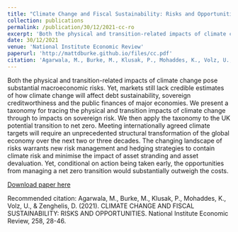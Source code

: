 ```yaml
---
title: "Climate Change and Fiscal Sustainability: Risks and Opportunities"
collection: publications
permalink: /publication/30/12/2021-cc-ro
excerpt: 'Both the physical and transition-related impacts of climate change pose substantial macroeconomic risks. Yet, markets still lack credible estimates of how climate change will affect debt sustainability, sovereign creditworthiness and the public finances of major economies. We present a taxonomy for tracing the physical and transition impacts of climate change through to impacts on sovereign risk. We then apply the taxonomy to the UK potential transition to net zero. Meeting internationally agreed climate targets will require an unprecedented structural transformation of the global economy over the next two or three decades. The changing landscape of risks warrants new risk management and hedging strategies to contain climate risk and minimise the impact of asset stranding and asset devaluation. Yet, conditional on action being taken early, the opportunities from managing a net zero transition would substantially outweigh the costs.'
date: 30/12/2021
venue: 'National Institute Economic Review'
paperurl: 'http://mattdburke.github.io/files/cc.pdf'
citation: 'Agarwala, M., Burke, M., Klusak, P., Mohaddes, K., Volz, U., &amp; Zenghelis, D. (2021). CLIMATE CHANGE AND FISCAL SUSTAINABILITY: RISKS AND OPPORTUNITIES. National Institute Economic Review, 258, 28-46.'
---
```

Both the physical and transition-related impacts of climate change pose substantial macroeconomic risks. Yet, markets still lack credible estimates of how climate change will affect debt sustainability, sovereign creditworthiness and the public finances of major economies. We present a taxonomy for tracing the physical and transition impacts of climate change through to impacts on sovereign risk. We then apply the taxonomy to the UK potential transition to net zero. Meeting internationally agreed climate targets will require an unprecedented structural transformation of the global economy over the next two or three decades. The changing landscape of risks warrants new risk management and hedging strategies to contain climate risk and minimise the impact of asset stranding and asset devaluation. Yet, conditional on action being taken early, the opportunities from managing a net zero transition would substantially outweigh the costs.

[Download paper here](http://mattdburke.github.io/files/cc.pdf)

Recommended citation: Agarwala, M., Burke, M., Klusak, P., Mohaddes, K., Volz, U., & Zenghelis, D. (2021). CLIMATE CHANGE AND FISCAL SUSTAINABILITY: RISKS AND OPPORTUNITIES. National Institute Economic Review, 258, 28-46.